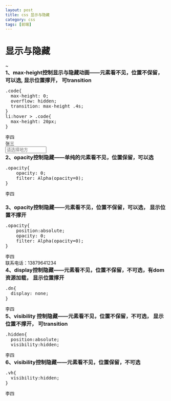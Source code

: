 ```yaml
---
layout: post
title: css 显示与隐藏
category: css
tags: [前端]
---
```


# 显示与隐藏

<html>
<head>
	<title>sticky</title>
~<style type="text/css">
		h3{
			margin:0;
		}
		ul,li{
			list-style: none;
			margin:0;
			padding:0;
		}
		.f > .f-d{
			max-height: 0;
			overflow: hidden;
			transition: max-height .4s;
		}
		.f:hover > .f-d{
			max-height: 20px;
		}
		.select{
			width: 128px;
		}
		input{
			box-sizing: border-box;
			width: 100%;
		}
		input:hover ~ .option-wrapper{
			max-height: 150px;
		}
		.option-wrapper{
			background-color:#fcd;
			box-shadow: 5px 5px 2px gray;
			max-height: 0;
			overflow: hidden;
			transition: max-height .4s;
		}
		.s-d{
			opacity: 0;
			filter: Alpha(opacity=0);
		}
		.s:hover > .s-d{
			opacity: 1;
			filter: Alpha(opacity=1);
		}

		.t-d{
			position: absolute;
			opacity: 0;
			filter: Alpha(opacity=0);
		}
		.t:hover > .t-d{
			opacity: 1;
			filter: Alpha(opacity=1);
		}

		.four-d{
			display: none
		}
		.four:hover > .four-d{
			display: block;
		}

		.five-d{
			position: absolute;
			visibility: hidden;
			transform: scale(0);
			transition: all .6s;
		}
		.five:hover > .five-d{
			visibility: visible;
			transform: scale(1);
		}

		.six-d{
			visibility: hidden;
		}
		.six:hover > .six-d{
			visibility: visible;
		}
</style>
</head>

<body>

<h3>1、max-height控制显示与隐藏动画——元素看不见，位置不保留，可以选, 显示位置撑开， 可transition</h3>
<pre>
.code{
  max-height: 0;
  overflow: hidden;
  transition: max-height .4s;
}
li:hover > .code{
  max-height: 20px;
}
</pre>
<div>
	<ul>
		<li class="f">李四<div class="f-d">联系电话：13879641234</div></li>
		<li class="f">张三<div class="f-d">联系电话：15178963254</div></li>
	</ul>
</div>
<div class="select">
	<input value="" placeholder="请选择地方">
	<ul class="option-wrapper">
		<li>学校</li>
		<li>公司</li>
		<li>家</li>
	</ul>
</div>
<h3>2、opacity控制隐藏——单纯的元素看不见，位置保留，可以选</h3>
<pre>
.opacity{
	opacity: 0;
	filter: Alpha(opacity=0);
}
</pre>
<div>
	<ul>
		<li class="s">李四<div class="s-d">联系电话：13879641234</div></li>
	</ul>
</div>
<h3>3、opacity控制隐藏——元素看不见，位置不保留，可以选， 显示位置不撑开</h3>
<pre>
.opacity{
	position:absolute;
	opacity: 0;
	filter: Alpha(opacity=0);
}
</pre>
<div>
	<ul>
		<li class="t">李四<div class="t-d">联系电话：13879641234</div></li>
	</ul>
</div>

<h3>4、display控制隐藏——元素看不见，位置不保留，不可选，有dom资源加载， 显示位置撑开</h3>
<pre>
.dn{
  display: none;
}
</pre>
<div>
	<ul>
		<li class="four">李四<div class="four-d">联系电话：13879641234</div></li>
	</ul>
</div>

<h3>5、visibility 控制隐藏——元素看不见，位置不保留，不可选， 显示位置不撑开， 可transition</h3>
<pre>
.hidden{
  position:absolute;
  visibility:hidden;
</pre>
<div>
	<ul>
		<li class="five">李四<div class="five-d">联系电话：13879641234</div></li>
	</ul>
</div>

<h3 style="margin:0;">6、visibility控制隐藏——元素看不见，位置保留，不可选</h3>
<pre>
.vh{
  visibility:hidden;
}
</pre>
<div>
	<ul>
		<li class="six">李四<div class="six-d">联系电话：13879641234</div></li>
	</ul>
</div>
</body>
</html>






